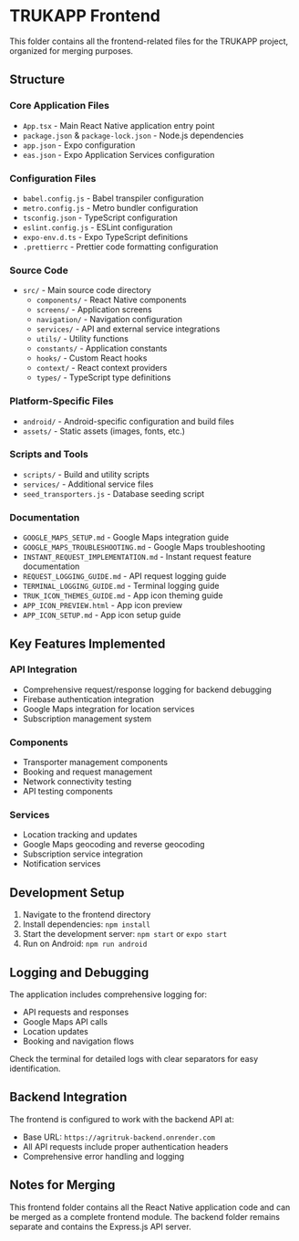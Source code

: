 # TRUKAPP Frontend

This folder contains all the frontend-related files for the TRUKAPP project, organized for merging purposes.

## Structure

### Core Application Files

- `App.tsx` - Main React Native application entry point
- `package.json` & `package-lock.json` - Node.js dependencies
- `app.json` - Expo configuration
- `eas.json` - Expo Application Services configuration

### Configuration Files

- `babel.config.js` - Babel transpiler configuration
- `metro.config.js` - Metro bundler configuration
- `tsconfig.json` - TypeScript configuration
- `eslint.config.js` - ESLint configuration
- `expo-env.d.ts` - Expo TypeScript definitions
- `.prettierrc` - Prettier code formatting configuration

### Source Code

- `src/` - Main source code directory
  - `components/` - React Native components
  - `screens/` - Application screens
  - `navigation/` - Navigation configuration
  - `services/` - API and external service integrations
  - `utils/` - Utility functions
  - `constants/` - Application constants
  - `hooks/` - Custom React hooks
  - `context/` - React context providers
  - `types/` - TypeScript type definitions

### Platform-Specific Files

- `android/` - Android-specific configuration and build files
- `assets/` - Static assets (images, fonts, etc.)

### Scripts and Tools

- `scripts/` - Build and utility scripts
- `services/` - Additional service files
- `seed_transporters.js` - Database seeding script

### Documentation

- `GOOGLE_MAPS_SETUP.md` - Google Maps integration guide
- `GOOGLE_MAPS_TROUBLESHOOTING.md` - Google Maps troubleshooting
- `INSTANT_REQUEST_IMPLEMENTATION.md` - Instant request feature documentation
- `REQUEST_LOGGING_GUIDE.md` - API request logging guide
- `TERMINAL_LOGGING_GUIDE.md` - Terminal logging guide
- `TRUK_ICON_THEMES_GUIDE.md` - App icon theming guide
- `APP_ICON_PREVIEW.html` - App icon preview
- `APP_ICON_SETUP.md` - App icon setup guide

## Key Features Implemented

### API Integration

- Comprehensive request/response logging for backend debugging
- Firebase authentication integration
- Google Maps integration for location services
- Subscription management system

### Components

- Transporter management components
- Booking and request management
- Network connectivity testing
- API testing components

### Services

- Location tracking and updates
- Google Maps geocoding and reverse geocoding
- Subscription service integration
- Notification services

## Development Setup

1. Navigate to the frontend directory
2. Install dependencies: `npm install`
3. Start the development server: `npm start` or `expo start`
4. Run on Android: `npm run android`

## Logging and Debugging

The application includes comprehensive logging for:

- API requests and responses
- Google Maps API calls
- Location updates
- Booking and navigation flows

Check the terminal for detailed logs with clear separators for easy identification.

## Backend Integration

The frontend is configured to work with the backend API at:

- Base URL: `https://agritruk-backend.onrender.com`
- All API requests include proper authentication headers
- Comprehensive error handling and logging

## Notes for Merging

This frontend folder contains all the React Native application code and can be merged as a complete frontend module. The backend folder remains separate and contains the Express.js API server.
